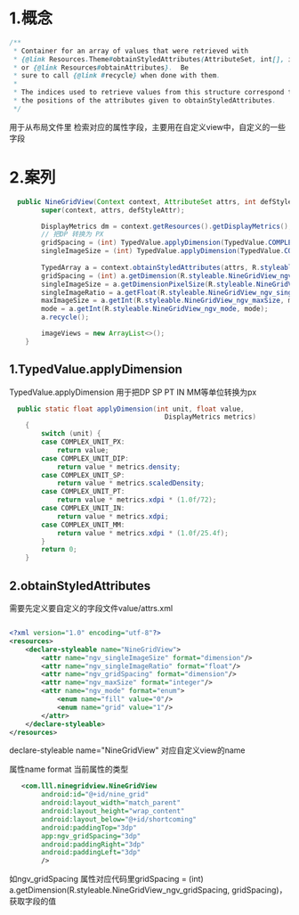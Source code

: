 

# 1.概念

```java
/**
 * Container for an array of values that were retrieved with
 * {@link Resources.Theme#obtainStyledAttributes(AttributeSet, int[], int, int)}
 * or {@link Resources#obtainAttributes}.  Be
 * sure to call {@link #recycle} when done with them.
 *
 * The indices used to retrieve values from this structure correspond to
 * the positions of the attributes given to obtainStyledAttributes.
 */
```

用于从布局文件里 检索对应的属性字段，主要用在自定义view中，自定义的一些字段

# 2.案列



```java
  public NineGridView(Context context, AttributeSet attrs, int defStyleAttr) {
        super(context, attrs, defStyleAttr);

        DisplayMetrics dm = context.getResources().getDisplayMetrics();
        // 把DP 转换为 PX
        gridSpacing = (int) TypedValue.applyDimension(TypedValue.COMPLEX_UNIT_DIP, gridSpacing, dm);
        singleImageSize = (int) TypedValue.applyDimension(TypedValue.COMPLEX_UNIT_DIP, singleImageSize, dm);
		
        TypedArray a = context.obtainStyledAttributes(attrs, R.styleable.NineGridView);
        gridSpacing = (int) a.getDimension(R.styleable.NineGridView_ngv_gridSpacing, gridSpacing);
        singleImageSize = a.getDimensionPixelSize(R.styleable.NineGridView_ngv_singleImageSize, singleImageSize);
        singleImageRatio = a.getFloat(R.styleable.NineGridView_ngv_singleImageRatio, singleImageRatio);
        maxImageSize = a.getInt(R.styleable.NineGridView_ngv_maxSize, maxImageSize);
        mode = a.getInt(R.styleable.NineGridView_ngv_mode, mode);
        a.recycle();

        imageViews = new ArrayList<>();
    }
```



## 1.TypedValue.applyDimension

TypedValue.applyDimension 用于把DP SP PT IN MM等单位转换为px

```java
  public static float applyDimension(int unit, float value,
                                       DisplayMetrics metrics)
    {
        switch (unit) {
        case COMPLEX_UNIT_PX:
            return value;
        case COMPLEX_UNIT_DIP:
            return value * metrics.density;
        case COMPLEX_UNIT_SP:
            return value * metrics.scaledDensity;
        case COMPLEX_UNIT_PT:
            return value * metrics.xdpi * (1.0f/72);
        case COMPLEX_UNIT_IN:
            return value * metrics.xdpi;
        case COMPLEX_UNIT_MM:
            return value * metrics.xdpi * (1.0f/25.4f);
        }
        return 0;
    }
```

## 2.obtainStyledAttributes

需要先定义要自定义的字段文件value/attrs.xml

```xml

<?xml version="1.0" encoding="utf-8"?>
<resources>
    <declare-styleable name="NineGridView">
        <attr name="ngv_singleImageSize" format="dimension"/>
        <attr name="ngv_singleImageRatio" format="float"/>
        <attr name="ngv_gridSpacing" format="dimension"/>
        <attr name="ngv_maxSize" format="integer"/>
        <attr name="ngv_mode" format="enum">
            <enum name="fill" value="0"/>
            <enum name="grid" value="1"/>
        </attr>
    </declare-styleable>
</resources>
```

declare-styleable name="NineGridView" 对应自定义view的name

 <attr name="ngv_singleImageSize" format="dimension"/>

属性name format 当前属性的类型

```xml
   <com.lll.ninegridview.NineGridView
        android:id="@+id/nine_grid"
        android:layout_width="match_parent"
        android:layout_height="wrap_content"
        android:layout_below="@+id/shortcoming"
        android:paddingTop="3dp"
        app:ngv_gridSpacing="3dp"
        android:paddingRight="3dp"
        android:paddingLeft="3dp"
        />
```

如ngv_gridSpacing 属性对应代码里gridSpacing = (int) a.getDimension(R.styleable.NineGridView_ngv_gridSpacing, gridSpacing)，获取字段的值

